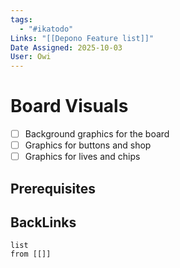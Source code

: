 ```yaml
---
tags:
  - "#ikatodo"
Links: "[[Depono Feature list]]"
Date Assigned: 2025-10-03
User: Owi
---
```



# Board Visuals
- [ ] Background graphics for the board
- [ ] Graphics for buttons and shop
- [ ] Graphics for lives and chips
## Prerequisites 

## BackLinks

```dataview
list
from [[]]
```

